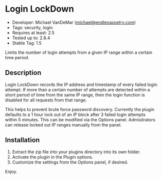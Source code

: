 # Login LockDown

* Developer: Michael VanDeMar (michael@endlesspoetry.com) 
* Tags: security, login 
* Requires at least: 2.5 
* Tested up to: 2.8.4 
* Stable Tag: 1.5 

Limits the number of login attempts from a given IP range within a certain time period.

## Description

Login LockDown records the IP address and timestamp of every failed login attempt. If more than a certain number of attempts are detected within a short period of time from the same IP range, then the login function is disabled for all requests from that range.

This helps to prevent brute force password discovery. Currently the plugin defaults to a 1 hour lock out of an IP block after 3 failed login attempts within 5 minutes. This can be modified via the Options panel. Admisitrators can release locked out IP ranges manually from the panel.

## Installation

1. Extract the zip file into your plugins directory into its own folder.
2. Activate the plugin in the Plugin options.
3. Customize the settings from the Options panel, if desired.

Enjoy.
